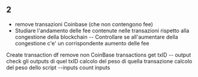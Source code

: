 ## 2 
- remove transazioni Coinbase (che non contengono fee)
- Studiare l'andamento delle fee contenute nelle transazioni rispetto alla congestione della blockchain
-- Controllare se all'aumentare della congestione c'e' un corrispondente aumento delle fee

Create transaction df
remove non CoinBase transactions
get txID
-- output
check gli outputs di quel txID
calcolo del peso di quella transazione
calcolo del peso dello script
--inputs
count inputs
